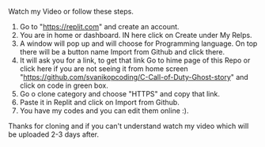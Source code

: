 Watch my Video or follow these steps.

1. Go to "https://replit.com" and create an account.
2. You are in home or dashboard. IN here click on Create under My Relps.
3. A window will pop up and will choose for Programming language. On top there will be a button name Import from Github and click there.
4. It will ask you for a link, to get that link Go to hime page of this Repo or click here if you are not seeing it from home screen "https://github.com/svanikopcoding/C-Call-of-Duty-Ghost-story" and click on code in green box.
5. Go o clone category and choose "HTTPS" and copy that link.
6. Paste it in Replit and click on Import from Github.
7. You have my codes and you can edit them online :).

Thanks for cloning and if you can't understand watch my video which will be uploaded 2-3 days after.
